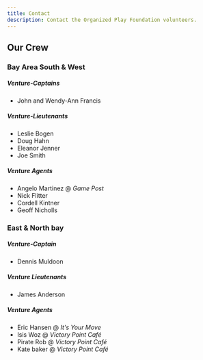```yaml
---
title: Contact
description: Contact the Organized Play Foundation volunteers.
---
```


## Our Crew

### Bay Area South & West

##### Venture-Captains
- John and Wendy-Ann Francis

##### Venture-Lieutenants
- Leslie Bogen 
- Doug Hahn
- Eleanor Jenner
- Joe Smith

##### Venture Agents
- Angelo Martinez @ _Game Post_
- Nick Flitter 
- Cordell Kintner
- Geoff Nicholls

### East & North bay

##### Venture-Captain
- Dennis Muldoon

##### Venture Lieutenants
- James Anderson

##### Venture Agents
- Eric Hansen @ _It's Your Move_
- Isis Woz @ _Victory Point Café_
- Pirate Rob @ _Victory Point Café_
- Kate baker @ _Victory Point Café_

